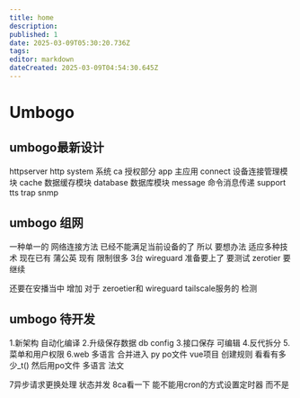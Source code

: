 ```yaml
---
title: home
description: 
published: 1
date: 2025-03-09T05:30:20.736Z
tags: 
editor: markdown
dateCreated: 2025-03-09T04:54:30.645Z
---
```


# Umbogo

## umbogo最新设计

httpserver http
system     系统
ca            授权部分
app          主应用
connect  设备连接管理模块
cache      数据缓存模块
database 数据库模块
message  命令消息传递
support  tts trap snmp 


## umbogo 组网
一种单一的 网络连接方法 已经不能满足当前设备的了
所以 要想办法 适应多种技术
现在已有 
蒲公英 现有 限制很多 3台
wireguard 准备要上了 要测试
zerotier 要继续

还要在安播当中 增加 对于 zeroetier和 wireguard tailscale服务的 检测


## umbogo 待开发
1.新架构 自动化编译
2.升级保存数据 db config
3.接口保存 可编辑
4.反代拆分
5.菜单和用户权限 
6.web 多语言 合并进入 py po文件
vue项目 创建规则
看看有多少_t()
然后用po文件
多语言 法文

7异步请求更换处理 状态并发
8ca看一下 能不能用cron的方式设置定时器 而不是


